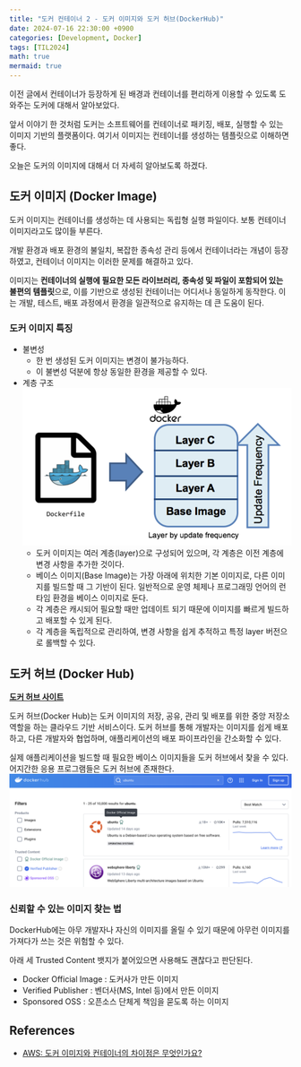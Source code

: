 ```yaml
---
title: "도커 컨테이너 2 - 도커 이미지와 도커 허브(DockerHub)"
date: 2024-07-16 22:30:00 +0900
categories: [Development, Docker]
tags: [TIL2024]
math: true
mermaid: true
---
```

이전 글에서 컨테이너가 등장하게 된 배경과 컨테이너를 편리하게 이용할 수 있도록 도와주는 도커에 대해서 알아보았다.

앞서 이야기 한 것처럼 도커는 소프트웨어를 컨테이너로 패키징, 배포, 실행할 수 있는 이미지 기반의 플랫폼이다. 여기서 이미지는 컨테이너를 생성하는 템플릿으로 이해하면 좋다.

오늘은 도커의 이미지에 대해서 더 자세히 알아보도록 하겠다.

## 도커 이미지 (Docker Image)
도커 이미지는 컨테이너를 생성하는 데 사용되는 독립형 실행 파일이다. 보통 컨테이너 이미지라고도 많이들 부른다.

개발 환경과 배포 환경의 불일치, 복잡한 종속성 관리 등에서 컨테이너라는 개념이 등장하였고, 컨테이너 이미지는 이러한 문제를 해결하고 있다.

이미지는 **컨테이너의 실행에 필요한 모든 라이브러리, 종속성 및 파일이 포함되어 있는 불편의 템플릿**으로, 이를 기반으로 생성된 컨테이너는 어디서나 동일하게 동작한다. 이는 개발, 테스트, 배포 과정에서 환경을 일관적으로 유지하는 데 큰 도움이 된다.

### 도커 이미지 특징
- 불변성
  - 한 번 생성된 도커 이미지는 변경이 불가능하다.
  - 이 불변성 덕분에 항상 동일한 환경을 제공할 수 있다.
- 계층 구조
  ![big-img](../assets/img/post-images/docker-3.png)
  - 도커 이미지는 여러 계층(layer)으로 구성되어 있으며, 각 계층은 이전 계층에 변경 사항을 추가한 것이다.
  - 베이스 이미지(Base Image)는 가장 아래에 위치한 기본 이미지로, 다른 이미지를 빌드할 때 그 기반이 된다. 일반적으로 운영 체제나 프로그래밍 언어의 런타임 환경을 베이스 이미지로 둔다.
  - 각 계층은 캐시되어 필요할 때만 업데이트 되기 때문에 이미지를 빠르게 빌드하고 배포할 수 있게 된다.
  - 각 계층을 독립적으로 관리하여, 변경 사항을 쉽게 추적하고 특정 layer 버전으로 롤백할 수 있다.


## 도커 허브 (Docker Hub)
**[도커 허브 사이트](https://hub.docker.com/)**

도커 허브(Docker Hub)는 도커 이미지의 저장, 공유, 관리 및 배포를 위한 중앙 저장소 역할을 하는 클라우드 기반 서비스이다. 도커 허브를 통해 개발자는 이미지를 쉽게 배포하고, 다른 개발자와 협업하며, 애플리케이션의 배포 파이프라인을 간소화할 수 있다.

실제 애플리케이션을 빌드할 때 필요한 베이스 이미지들을 도커 허브에서 찾을 수 있다. 어지간한 응용 프로그램들은 도커 허브에 존재한다.
![](../assets/img/post-images/docker-4.png)

### 신뢰할 수 있는 이미지 찾는 법
DockerHub에는 아무 개발자나 자신의 이미지를 올릴 수 있기 때문에 아무런 이미지를 가져다가 쓰는 것은 위험할 수 있다.

아래 세 Trusted Content 뱃지가 붙어있으면 사용해도 괜찮다고 판단된다.
- Docker Official Image : 도커사가 만든 이미지
- Verified Publisher : 벤더사(MS, Intel 등)에서 만든 이미지
- Sponsored OSS : 오픈소스 단체게 책임을 묻도록 하는 이미지

## References
- [AWS: 도커 이미지와 컨테이너의 차이점은 무엇인가요?](https://aws.amazon.com/ko/compare/the-difference-between-docker-images-and-containers/)
